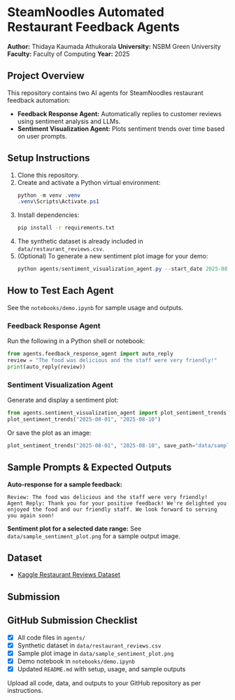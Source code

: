 # SteamNoodles Automated Restaurant Feedback Agents

**Author:** Thidaya Kaumada Athukorala
**University:** NSBM Green University
**Faculty:** Faculty of Computing
**Year:** 2025

## Project Overview
This repository contains two AI agents for SteamNoodles restaurant feedback automation:

- **Feedback Response Agent:** Automatically replies to customer reviews using sentiment analysis and LLMs.
- **Sentiment Visualization Agent:** Plots sentiment trends over time based on user prompts.

## Setup Instructions
1. Clone this repository.
2. Create and activate a Python virtual environment:
   ```powershell
   python -m venv .venv
   .venv\Scripts\Activate.ps1
   ```
3. Install dependencies:
   ```bash
   pip install -r requirements.txt
   ```
4. The synthetic dataset is already included in `data/restaurant_reviews.csv`.
5. (Optional) To generate a new sentiment plot image for your demo:
   ```powershell
   python agents/sentiment_visualization_agent.py --start_date 2025-08-01 --end_date 2025-08-10 --save_path data/sample_sentiment_plot.png
   ```

## How to Test Each Agent
See the `notebooks/demo.ipynb` for sample usage and outputs.

### Feedback Response Agent
Run the following in a Python shell or notebook:
```python
from agents.feedback_response_agent import auto_reply
review = "The food was delicious and the staff were very friendly!"
print(auto_reply(review))
```

### Sentiment Visualization Agent
Generate and display a sentiment plot:
```python
from agents.sentiment_visualization_agent import plot_sentiment_trends
plot_sentiment_trends("2025-08-01", "2025-08-10")
```
Or save the plot as an image:
```python
plot_sentiment_trends("2025-08-01", "2025-08-10", save_path="data/sample_sentiment_plot.png")
```

## Sample Prompts & Expected Outputs
**Auto-response for a sample feedback:**
```
Review: The food was delicious and the staff were very friendly!
Agent Reply: Thank you for your positive feedback! We're delighted you enjoyed the food and our friendly staff. We look forward to serving you again soon!
```

**Sentiment plot for a selected date range:**
See `data/sample_sentiment_plot.png` for a sample output image.

## Dataset
- [Kaggle Restaurant Reviews Dataset](https://www.kaggle.com/datasets)

## Submission

## GitHub Submission Checklist
- [x] All code files in `agents/`
- [x] Synthetic dataset in `data/restaurant_reviews.csv`
- [x] Sample plot image in `data/sample_sentiment_plot.png`
- [x] Demo notebook in `notebooks/demo.ipynb`
- [x] Updated `README.md` with setup, usage, and sample outputs

Upload all code, data, and outputs to your GitHub repository as per instructions.
